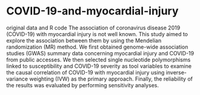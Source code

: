 # COVID-19-and-myocardial-injury
original data and R code 
The association of coronavirus disease 2019 (COVID-19) with myocardial injury is not well known. 
This study aimed to explore the association between them by using the Mendelian randomization (MR) method.
We first obtained genome-wide association studies (GWAS) summary data concerning myocardial injury and COVID-19 from public accesses. 
We then selected single nucleotide polymorphisms linked to susceptibility and COVID-19 severity as tool variables to examine the causal correlation of COVID-19 with myocardial injury using inverse-variance weighting (IVW) as the primary approach. 
Finally, the reliability of the results was evaluated by performing sensitivity analyses.
